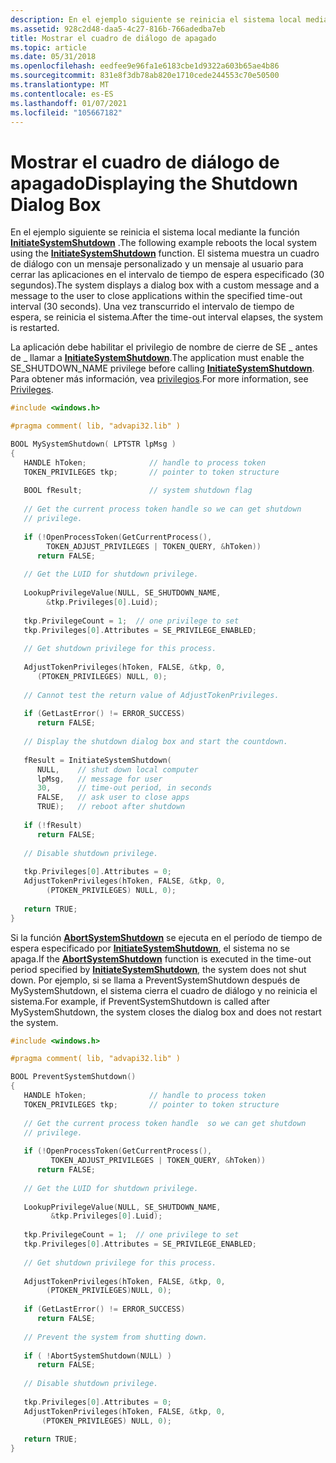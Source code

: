 ```yaml
---
description: En el ejemplo siguiente se reinicia el sistema local mediante la función InitiateSystemShutdown.
ms.assetid: 928c2d48-daa5-4c27-816b-766adedba7eb
title: Mostrar el cuadro de diálogo de apagado
ms.topic: article
ms.date: 05/31/2018
ms.openlocfilehash: eedfee9e96fa1e6183cbe1d9322a603b65ae4b86
ms.sourcegitcommit: 831e8f3db78ab820e1710cede244553c70e50500
ms.translationtype: MT
ms.contentlocale: es-ES
ms.lasthandoff: 01/07/2021
ms.locfileid: "105667182"
---
```

# <a name="displaying-the-shutdown-dialog-box"></a><span data-ttu-id="9371e-103">Mostrar el cuadro de diálogo de apagado</span><span class="sxs-lookup"><span data-stu-id="9371e-103">Displaying the Shutdown Dialog Box</span></span>

<span data-ttu-id="9371e-104">En el ejemplo siguiente se reinicia el sistema local mediante la función [**InitiateSystemShutdown**](/windows/desktop/api/Winreg/nf-winreg-initiatesystemshutdowna) .</span><span class="sxs-lookup"><span data-stu-id="9371e-104">The following example reboots the local system using the [**InitiateSystemShutdown**](/windows/desktop/api/Winreg/nf-winreg-initiatesystemshutdowna) function.</span></span> <span data-ttu-id="9371e-105">El sistema muestra un cuadro de diálogo con un mensaje personalizado y un mensaje al usuario para cerrar las aplicaciones en el intervalo de tiempo de espera especificado (30 segundos).</span><span class="sxs-lookup"><span data-stu-id="9371e-105">The system displays a dialog box with a custom message and a message to the user to close applications within the specified time-out interval (30 seconds).</span></span> <span data-ttu-id="9371e-106">Una vez transcurrido el intervalo de tiempo de espera, se reinicia el sistema.</span><span class="sxs-lookup"><span data-stu-id="9371e-106">After the time-out interval elapses, the system is restarted.</span></span>

<span data-ttu-id="9371e-107">La aplicación debe habilitar el privilegio de nombre de cierre de SE \_ antes de \_ llamar a [**InitiateSystemShutdown**](/windows/desktop/api/Winreg/nf-winreg-initiatesystemshutdowna).</span><span class="sxs-lookup"><span data-stu-id="9371e-107">The application must enable the SE\_SHUTDOWN\_NAME privilege before calling [**InitiateSystemShutdown**](/windows/desktop/api/Winreg/nf-winreg-initiatesystemshutdowna).</span></span> <span data-ttu-id="9371e-108">Para obtener más información, vea [privilegios](../secauthz/privileges.md).</span><span class="sxs-lookup"><span data-stu-id="9371e-108">For more information, see [Privileges](../secauthz/privileges.md).</span></span>


```C++
#include <windows.h>

#pragma comment( lib, "advapi32.lib" )

BOOL MySystemShutdown( LPTSTR lpMsg )
{
   HANDLE hToken;              // handle to process token 
   TOKEN_PRIVILEGES tkp;       // pointer to token structure 
 
   BOOL fResult;               // system shutdown flag 
 
   // Get the current process token handle so we can get shutdown 
   // privilege. 
 
   if (!OpenProcessToken(GetCurrentProcess(), 
        TOKEN_ADJUST_PRIVILEGES | TOKEN_QUERY, &hToken)) 
      return FALSE; 
 
   // Get the LUID for shutdown privilege. 
 
   LookupPrivilegeValue(NULL, SE_SHUTDOWN_NAME, 
        &tkp.Privileges[0].Luid); 
 
   tkp.PrivilegeCount = 1;  // one privilege to set    
   tkp.Privileges[0].Attributes = SE_PRIVILEGE_ENABLED; 
 
   // Get shutdown privilege for this process. 
 
   AdjustTokenPrivileges(hToken, FALSE, &tkp, 0, 
      (PTOKEN_PRIVILEGES) NULL, 0); 
 
   // Cannot test the return value of AdjustTokenPrivileges. 
 
   if (GetLastError() != ERROR_SUCCESS) 
      return FALSE; 
 
   // Display the shutdown dialog box and start the countdown. 
 
   fResult = InitiateSystemShutdown( 
      NULL,    // shut down local computer 
      lpMsg,   // message for user
      30,      // time-out period, in seconds 
      FALSE,   // ask user to close apps 
      TRUE);   // reboot after shutdown 
 
   if (!fResult) 
      return FALSE; 
 
   // Disable shutdown privilege. 
 
   tkp.Privileges[0].Attributes = 0; 
   AdjustTokenPrivileges(hToken, FALSE, &tkp, 0, 
        (PTOKEN_PRIVILEGES) NULL, 0); 
 
   return TRUE; 
}
```



<span data-ttu-id="9371e-109">Si la función [**AbortSystemShutdown**](/windows/desktop/api/Winreg/nf-winreg-abortsystemshutdowna) se ejecuta en el período de tiempo de espera especificado por [**InitiateSystemShutdown**](/windows/desktop/api/Winreg/nf-winreg-initiatesystemshutdowna), el sistema no se apaga.</span><span class="sxs-lookup"><span data-stu-id="9371e-109">If the [**AbortSystemShutdown**](/windows/desktop/api/Winreg/nf-winreg-abortsystemshutdowna) function is executed in the time-out period specified by [**InitiateSystemShutdown**](/windows/desktop/api/Winreg/nf-winreg-initiatesystemshutdowna), the system does not shut down.</span></span> <span data-ttu-id="9371e-110">Por ejemplo, si se llama a PreventSystemShutdown después de MySystemShutdown, el sistema cierra el cuadro de diálogo y no reinicia el sistema.</span><span class="sxs-lookup"><span data-stu-id="9371e-110">For example, if PreventSystemShutdown is called after MySystemShutdown, the system closes the dialog box and does not restart the system.</span></span>


```C++
#include <windows.h>

#pragma comment( lib, "advapi32.lib" )

BOOL PreventSystemShutdown()
{
   HANDLE hToken;              // handle to process token 
   TOKEN_PRIVILEGES tkp;       // pointer to token structure 
 
   // Get the current process token handle  so we can get shutdown 
   // privilege. 
 
   if (!OpenProcessToken(GetCurrentProcess(), 
         TOKEN_ADJUST_PRIVILEGES | TOKEN_QUERY, &hToken)) 
      return FALSE; 
 
   // Get the LUID for shutdown privilege. 
 
   LookupPrivilegeValue(NULL, SE_SHUTDOWN_NAME, 
         &tkp.Privileges[0].Luid); 
 
   tkp.PrivilegeCount = 1;  // one privilege to set    
   tkp.Privileges[0].Attributes = SE_PRIVILEGE_ENABLED; 
 
   // Get shutdown privilege for this process. 
 
   AdjustTokenPrivileges(hToken, FALSE, &tkp, 0, 
        (PTOKEN_PRIVILEGES)NULL, 0); 
 
   if (GetLastError() != ERROR_SUCCESS) 
      return FALSE; 
 
   // Prevent the system from shutting down. 
 
   if ( !AbortSystemShutdown(NULL) ) 
      return FALSE; 
 
   // Disable shutdown privilege. 
 
   tkp.Privileges[0].Attributes = 0; 
   AdjustTokenPrivileges(hToken, FALSE, &tkp, 0, 
       (PTOKEN_PRIVILEGES) NULL, 0); 
 
   return TRUE;
}
```



 

 
